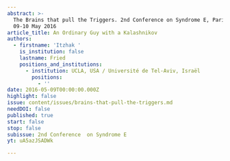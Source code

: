 ```yaml
---
abstract: >-
  The Brains that pull the Triggers. 2nd Conference on Syndrome E, Paris IAS,
  09-10 May 2016
article_title: An Ordinary Guy with a Kalashnikov
authors:
  - firstname: 'Itzhak '
    is_institution: false
    lastname: Fried
    positions_and_institutions:
      - institution: UCLA, USA / Université de Tel-Aviv, Israël
        positions:
          - ''
date: 2016-05-09T00:00:00.000Z
highlight: false
issue: content/issues/brains-that-pull-the-triggers.md
needDOI: false
published: true
start: false
stop: false
subissue: 2nd Conference  on Syndrome E
yt: uA5azJSADWk

---
```

<Youtube yt="uA5azJSADWk" caption="An Ordinary Guy with a Kalashnikov" start="false" stop="false"></Youtube>
